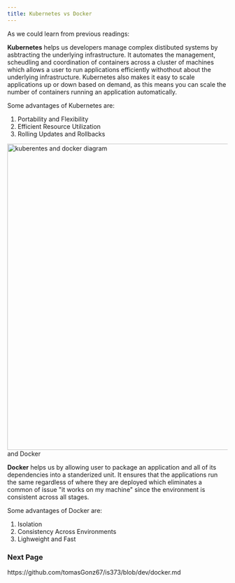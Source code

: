 ```yaml
---
title: Kubernetes vs Docker
---
```


As we could learn from previous readings: 

**Kubernetes** helps us developers manage complex distibuted systems by asbtracting the underlying infrastructure. It automates the management, scheudling and coordination of containers across a cluster of machines which allows a user to run applications efficiently withothout about the underlying infrastructure. Kubernetes also makes it easy to scale applications up or down based on demand, as this means you can scale the number of containers running an application automatically.

Some advantages of Kubernetes are:
1. Portability and Flexibility
2. Efficient Resource Utilization
3. Rolling Updates and Rollbacks

<img src="img/kubernetes_vs_docker.png" alt="kuberentes and docker diagram" width= "700"/> and Docker

**Docker** helps us by allowing user to package an application and all of its dependencies into a standerized unit. It ensures that the applications run the same regardless of where they are deployed which eliminates a common of issue "it works on my machine" since the environment is consistent across all stages.

Some advantages of Docker are:
1. Isolation
2. Consistency Across Environments
3. Lighweight and Fast















<h3>Next Page</h3>
https://github.com/tomasGonz67/is373/blob/dev/docker.md
